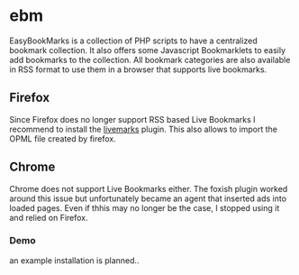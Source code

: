# ebm
EasyBookMarks is a collection of PHP scripts to have a centralized bookmark collection. It also offers some Javascript Bookmarklets to easily add bookmarks to the collection. All bookmark categories are also available in RSS format to use them in a browser that supports live bookmarks. 

## Firefox
Since Firefox does no longer support RSS based Live Bookmarks I recommend to install the 
[livemarks](https://addons.mozilla.org/firefox/addon/livemarks/) plugin. This also allows to import the OPML file created by firefox.

## Chrome
Chrome does not support Live Bookmarks either. The foxish plugin worked around this issue but unfortunately became an agent that inserted ads into loaded pages. Even if thhis may no longer be the case, I stopped using it and relied on Firefox.

### Demo
an example installation is planned..
